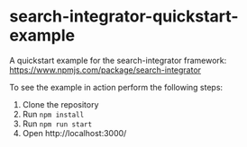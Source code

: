 # search-integrator-quickstart-example
A quickstart example for the search-integrator framework: https://www.npmjs.com/package/search-integrator

To see the example in action perform the following steps:
1. Clone the repository
2. Run `npm install`
3. Run `npm run start`
4. Open http://localhost:3000/
